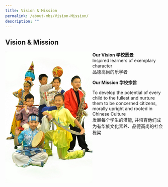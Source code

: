 ```yaml
---
title: Vision & Mission
permalink: /about-mbs/Vision-Mission/
description: ""
---
```

## Vision & Mission

<img style="width: 55%;" src="/images/Vision-Mission_456x687.jpeg" align = "left" /> 

**Our Vision 学校愿景**<br>
Inspired learners of exemplary character<br>
品德高尚的乐学者

**Our Mission 学校宗旨**

To develop the potential of every child to the fullest and nurture them to be concerned citizens, morally upright and rooted in Chinese Culture<br>
发展每个学生的潜能, 并培育他们成为有华族文化素养、品德高尚的社会栋梁